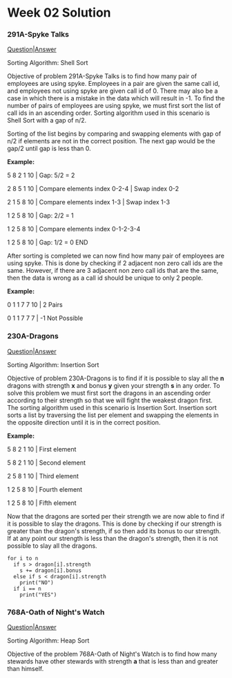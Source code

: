 # Week 02 Solution

### 291A-Spyke Talks

[Question](http://codeforces.com/problemset/problem/291/A)|[Answer](http://codeforces.com/contest/291/submission/42601780)

Sorting Algorithm: Shell Sort

Objective of problem 291A-Spyke Talks is to find how many pair of employees are using spyke. Employees in a pair are given the same call 
id, and employees not using spyke are given call id of 0. There may also be a case in which there is a mistake in the data which will
result in -1. To find the number of pairs of employees are using spyke, we must first sort the list of call ids in an ascending order.
Sorting algorithm used in this scenario is Shell Sort with a gap of n/2. 

Sorting of the list begins by comparing and swapping elements with gap of n/2 if elements are not in the correct position. The next gap
would be the gap/2 until gap is less than 0. 

**Example:**

5 8 2 1 10 | Gap: 5/2 = 2

2 8 5 1 10 | Compare elements index 0-2-4 | Swap index 0-2

2 1 5 8 10 | Compare elements index 1-3 | Swap index 1-3

1 2 5 8 10 | Gap: 2/2 = 1

1 2 5 8 10 | Compare elements index 0-1-2-3-4 

1 2 5 8 10 | Gap: 1/2 = 0 END

After sorting is completed we can now find how many pair of employees are using spyke. This is done by checking if 2 adjacent non zero
call ids are the same. However, if there are 3 adjacent non zero call ids that are the same, then the data is wrong as a call id should
be unique to only 2 people. 

**Example:**

0 1 1 7 7 10 | 2 Pairs

0 1 1 7 7 7  | -1 Not Possible

### 230A-Dragons

[Question](http://codeforces.com/problemset/problem/230/A)|[Answer](http://codeforces.com/contest/230/submission/42700338)

Sorting Algorithm: Insertion Sort

Objective of problem 230A-Dragons is to find if it is possible to slay all the **n** dragons with strength **x** and bonus **y** given 
your strength **s** in any order. To solve this problem we must first sort the dragons in an ascending order according to their strength 
so that we will fight the weakest dragon first. The sorting algorithm used in this scenario is Insertion Sort. Insertion sort sorts a
list by traversing the list per element and swapping the elements in the opposite direction until it is in the correct position. 

**Example:**

5 8 2 1 10 | First element

5 8 2 1 10 | Second element

2 5 8 1 10 | Third element

1 2 5 8 10 | Fourth element

1 2 5 8 10 | Fifth element

Now that the dragons are sorted per their strength we are now able to find if it is possible to slay the dragons. This is done by
checking if our strength is greater than the dragon's strength, if so then add its bonus to our strength. If at any point our strength
is less than the dragon's strength, then it is not possible to slay all the dragons. 

```
for i to n
  if s > dragon[i].strength
    s += dragon[i].bonus
  else if s < dragon[i].strength
    print("NO")
  if i == n
    print("YES")
```

### 768A-Oath of Night's Watch

[Question](http://codeforces.com/problemset/problem/768/A)|[Answer](http://codeforces.com/contest/768/submission/42602686)

Sorting Algorithm: Heap Sort

Objective of the problem 768A-Oath of Night's Watch is to find how many stewards have other stewards with strength **a** that is less 
than and greater than himself.
